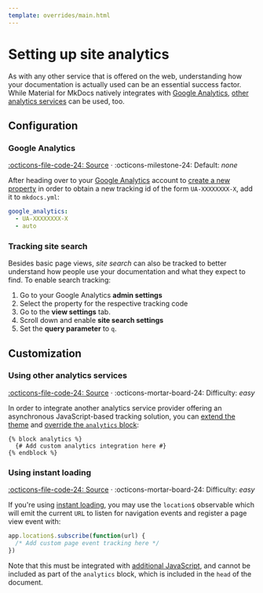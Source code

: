 ```yaml
---
template: overrides/main.html
---
```


# Setting up site analytics

As with any other service that is offered on the web, understanding how your
documentation is actually used can be an essential success factor. While
Material for MkDocs natively integrates with [Google Analytics][1], [other
analytics services][2] can be used, too.

  [1]: https://developers.google.com/analytics
  [2]: #using-other-analytics-services

## Configuration

### Google Analytics

[:octicons-file-code-24: Source][3] · :octicons-milestone-24: Default: _none_

After heading over to your [Google Analytics][1] account to [create a new
property][4] in order to obtain a new tracking id of the form `UA-XXXXXXXX-X`,
add it to `mkdocs.yml`:

``` yaml
google_analytics:
  - UA-XXXXXXXX-X
  - auto
```

  [3]: https://github.com/squidfunk/mkdocs-material/blob/master/src/partials/integrations/analytics.html
  [4]: https://support.google.com/analytics/answer/1042508

### Tracking site search

Besides basic page views, _site search_ can also be tracked to better understand
how people use your documentation and what they expect to find. To enable
search tracking:

1. Go to your Google Analytics __admin settings__
2. Select the property for the respective tracking code
3. Go to the __view settings__ tab.
4. Scroll down and enable __site search settings__
5. Set the __query parameter__ to `q`.

## Customization

### Using other analytics services

[:octicons-file-code-24: Source][2] · 
:octicons-mortar-board-24: Difficulty: _easy_

In order to integrate another analytics service provider offering an
asynchronous JavaScript-based tracking solution, you can [extend the theme][5]
and [override the `analytics` block][6]:

``` jinja
{% block analytics %}
  {# Add custom analytics integration here #}
{% endblock %}
```

  [5]: ../customization.md#extending-the-theme
  [6]: ../customization.md#overriding-blocks

### Using instant loading

[:octicons-file-code-24: Source][2] · 
:octicons-mortar-board-24: Difficulty: _easy_

If you're using [instant loading][7], you may use the `location$` observable
which will emit the current `URL` to listen for navigation events and register
a page view event with:

``` js
app.location$.subscribe(function(url) {
  /* Add custom page event tracking here */
})
```

Note that this must be integrated with [additional JavaScript][8], and cannot be
included as part of the `analytics` block, which is included in the `head` of
the document.

  [7]: setting-up-navigation.md#instant-loading
  [8]: ../customization.md#additional-javascript
